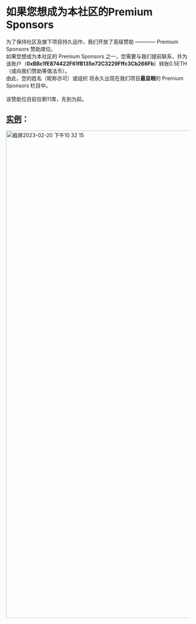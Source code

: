 # 如果您想成为本社区的Premium Sponsors
为了保持社区及旗下项目持久运作，我们开放了高级赞助 ———— Premium Sponsors 赞助席位。<br>
如果您想成为本社区的 Premium Sponsors 之一，您需要与我们提前联系，并为该账户（**0xBBc1fE874422F61fB135e72C3229Fffc3Cb266Fb**）转账0.5ETH（或向我们赞助等值法币）。<br>
由此，您的姓名（昵称亦可）或组织 将永久出现在我们项目**最显眼**的 Premium Sponsors 栏目中。<br>
<br>
该赞助位目前仅剩11席，先到为前。
## [实例](https://github.com/Web3-Club/Blockchain-Developer-roadmap_Chinese#%E7%89%B9%E5%88%AB%E6%84%9F%E8%B0%A2%E6%88%91%E4%BB%AC%E7%9A%84premium-sponser)：
<img width="1335" alt="截屏2023-02-20 下午10 32 15" src="https://user-images.githubusercontent.com/76860915/220134774-c1bcfdd4-0d5d-4818-ab1e-65231add6f78.png">
